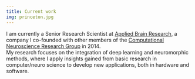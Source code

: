 ```yaml
---
title: Current work
img: princeton.jpg
---
```


I am currently a Senior Research Scientist at [Applied Brain Research](https://appliedbrainresearch.com/), 
a company I co-founded with other members of the 
[Computational Neuroscience Research Group](http://compneuro.uwaterloo.ca) in 2014.  
My research focuses on the integration of deep learning and neuromorphic methods, 
where I apply insights gained from basic research in computer/neuro science to 
develop new applications, both in hardware and software.
